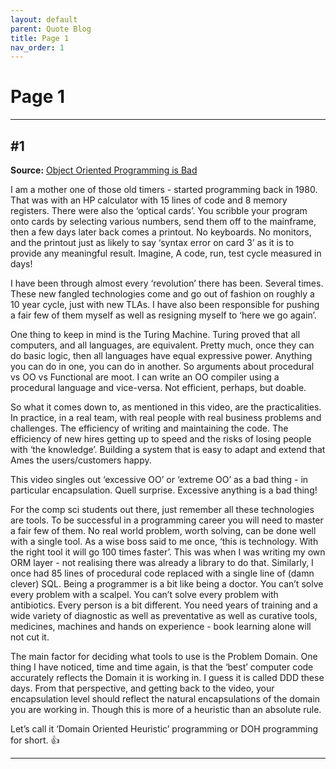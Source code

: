 ```yaml
---
layout: default
parent: Quote Blog
title: Page 1
nav_order: 1
---
```


# Page 1

---

## #1

__Source:__ [Object Oriented Programming is Bad](https://www.youtube.com/watch?v=QM1iUe6IofM)

I am a mother one of those old timers - started programming back in 1980. That was with an HP calculator with 15 lines of code and 8 memory registers. There were also the ‘optical cards’. You scribble your program onto cards by selecting various numbers, send them off to the mainframe, then a few days later back comes a printout. No keyboards. No monitors, and the printout just as likely to say ‘syntax error on card 3’ as it is to provide any meaningful result. Imagine, A code, run, test cycle measured in days!

I have been through almost every ‘revolution’ there has been. Several times. These new fangled technologies come and go out of fashion on roughly a 10 year cycle, just with new TLAs.  I have also been responsible for pushing a fair few of them myself as well as resigning myself to ‘here we go again’.

One thing to keep in mind is the Turing Machine. Turing proved that all computers, and all languages, are equivalent. Pretty much, once they can do basic logic, then all languages have equal expressive power. Anything you can do in one, you can do in another. So arguments about procedural vs OO vs Functional are moot. I can write an OO compiler using a procedural language and vice-versa. Not efficient, perhaps, but doable.

So what it comes down to, as mentioned in this video, are the practicalities. In practice, in a real team, with real people with real business problems and challenges. The efficiency of writing and maintaining the code. The efficiency of new hires getting up to speed and the risks of losing people with ‘the knowledge’. Building a system that is easy to adapt and extend that Ames the users/customers happy.

This video singles out ‘excessive OO’ or ‘extreme OO’ as a bad thing - in particular encapsulation. Quell surprise. Excessive anything is a bad thing!

For the comp sci students out there, just remember all these technologies are tools. To be successful in a programming career you will need to master a fair few of them. No real world problem, worth solving, can be done well with a single tool. As a wise boss said to me once, ‘this is technology. With the right tool it will go 100 times faster’. This was when I was writing my own ORM layer - not realising there was already a library to do that. Similarly, I once had 85 lines of procedural code replaced with a single line of (damn clever) SQL. Being a programmer is a bit like being a doctor. You can’t solve every problem with a scalpel. You can’t solve every problem with antibiotics. Every person is a bit different. You need years of training and a wide variety of diagnostic as well as preventative as well as curative tools, medicines, machines and hands on experience - book learning alone will not cut it.

The main factor for deciding what tools to use is the Problem Domain. One thing I have noticed, time and time again, is that the ‘best’ computer code accurately reflects the Domain it is working in. I guess it is called DDD these days. From that perspective, and getting back to the video, your encapsulation level should reflect the natural encapsulations of the domain you are working in. Though this is more of a heuristic than an absolute rule.

Let’s call it ‘Domain Oriented Heuristic’ programming or DOH programming for short. 👍

---
